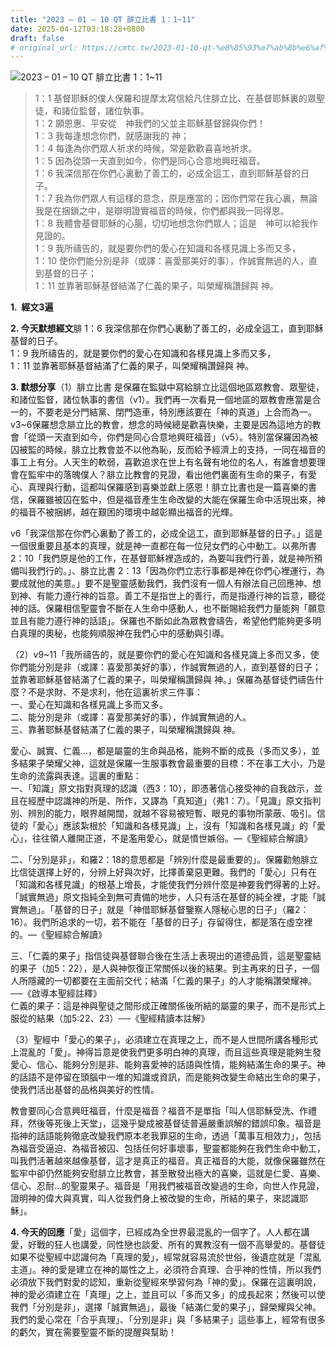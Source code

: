 ```yaml
---
title: "2023 – 01 – 10 QT 腓立比書 1：1~11"
date: 2025-04-12T03:18:28+0800
draft: false
# original_url: https://cmtc.tw/2023-01-10-qt-%e8%85%93%e7%ab%8b%e6%af%94%e6%9b%b8-1%ef%bc%9a111
---
```


![2023 – 01 – 10 QT 腓立比書 1：1~11](/images/qt.jpg  "2023 – 01 – 10 QT 腓立比書 1：1~11")

> 1：1 基督耶穌的僕人保羅和提摩太寫信給凡住腓立比、在基督耶穌裏的眾聖徒，和諸位監督，諸位執事。  
> 1：2 願恩惠、平安從　神我們的父並主耶穌基督歸與你們！  
> 1：3 我每逢想念你們，就感謝我的 神；  
> 1：4 每逢為你們眾人祈求的時候，常是歡歡喜喜地祈求。  
> 1：5 因為從頭一天直到如今，你們是同心合意地興旺福音。  
> 1：6 我深信那在你們心裏動了善工的，必成全這工，直到耶穌基督的日子。  
> 1：7 我為你們眾人有這樣的意念，原是應當的；因你們常在我心裏，無論我是在捆鎖之中，是辯明證實福音的時候，你們都與我一同得恩。  
> 1：8 我體會基督耶穌的心腸，切切地想念你們眾人；這是　神可以給我作見證的。  
> 1：9 我所禱告的，就是要你們的愛心在知識和各樣見識上多而又多，  
> 1：10 使你們能分別是非（或譯：喜愛那美好的事），作誠實無過的人，直到基督的日子；  
> 1：11 並靠著耶穌基督結滿了仁義的果子，叫榮耀稱讚歸與 神。

**1.  經文3遍**

**2. 今天默想經文**腓 1：6 我深信那在你們心裏動了善工的，必成全這工，直到耶穌基督的日子。  
1：9 我所禱告的，就是要你們的愛心在知識和各樣見識上多而又多，  
1：11 並靠著耶穌基督結滿了仁義的果子，叫榮耀稱讚歸與 神。

**3. 默想分享**（1）腓立比書 是保羅在監獄中寫給腓立比這個地區眾教會、眾聖徒，和諸位監督，諸位執事的書信（v1）。我們再一次看見一個地區的眾教會應當是合一的，不要老是分門結黨、閉門造車，特別應該要在「神的真道」上合而為一。v3~6保羅想念腓立比的教會，想念的時候總是歡喜快樂，主要是因為這地方的教會「從頭一天直到如今，你們是同心合意地興旺福音」（v5）。特別當保羅因為被囚被監的時候，腓立比教會並不以他為恥，反而給予經濟上的支持，一同在福音的事工上有分。人天生的軟弱，喜歡追求在世上有名聲有地位的名人，有誰會想要理會在監牢中的落魄僕人？腓立比教會的見證，看出他們裏面有生命的果子，有愛心、真理與行動，這都叫保羅感到喜樂並獻上感恩！腓立比書也是一篇喜樂的書信，保羅雖被囚在監中，但是福音產生生命改變的大能在保羅生命中活現出來，神的福音不被捆綁，越在艱困的環境中越彰顯出福音的光輝。

v6「我深信那在你們心裏動了善工的，必成全這工，直到耶穌基督的日子。」這是一個很重要且基本的真理，就是神一直都在每一位兒女們的心中動工。以弗所書2：10「我們原是他的工作，在基督耶穌裡造成的，為要叫我們行善，就是神所預備叫我們行的。」、腓立比書 2：13「因為你們立志行事都是神在你們心裡運行，為要成就他的美意。」要不是聖靈感動我們，我們沒有一個人有辦法自己回應神、想到神、有能力遵行神的旨意。善工不是指世上的善行，而是指遵行神的旨意，聽從神的話。保羅相信聖靈會不斷在人生命中感動人，也不斷賜給我們力量能夠「願意並且有能力遵行神的話語」。保羅也不斷如此為眾教會禱告，希望他們能夠更多明白真理的奧秘，也能夠順服神在我們心中的感動與引導。

（2）v9~11「我所禱告的，就是要你們的愛心在知識和各樣見識上多而又多，使你們能分別是非（或譯：喜愛那美好的事），作誠實無過的人，直到基督的日子；並靠著耶穌基督結滿了仁義的果子，叫榮耀稱讚歸與 神。」保羅為基督徒們禱告什麼？不是求財、不是求利，他在這裏祈求三件事：  
一、愛心在知識和各樣見識上多而又多。  
二、能分別是非（或譯：喜愛那美好的事），作誠實無過的人。  
三、靠著耶穌基督結滿了仁義的果子，叫榮耀稱讚歸與 神。

愛心、誠實、仁義…，都是屬靈的生命與品格，能夠不斷的成長（多而又多），並多結果子榮耀父神，這就是保羅一生服事教會最重要的目標：不在事工大小，乃是生命的流露與表達。這裏的重點：  
一、「知識」原文指對真理的認識（西3：10），即憑著信心接受神的自我啟示，並且在經歷中認識神的所是、所作，又譯為「真知道」（弗1：7）。「見識」原文指判別、辨別的能力，眼界越開闊，就越不容易被短暫、眼見的事物所蒙蔽、吸引。信徒的「愛心」應該紮根於「知識和各樣見識」上，沒有「知識和各樣見識」的「愛心」，往往領人離開正道，不是濫用愛心，就是憤世嫉俗。—《聖經綜合解讀》

二、「分別是非」，和羅2：18的意思都是「辨別什麼是最重要的」。保羅勸勉腓立比信徒選擇上好的，分辨上好與次好，比擇善棄惡更難。我們的「愛心」只有在「知識和各樣見識」的根基上增長，才能使我們分辨什麼是神要我們得著的上好。「誠實無過」原文指純全到無可責備的地步，人只有活在基督的純全裡，才能「誠實無過」。「基督的日子」就是「神借耶穌基督鑒察人隱秘心思的日子」（羅2：16）。我們所追求的一切，若不能在「基督的日子」存留得住，都是落在虛空裡的。—《聖經綜合解讀》

三、「仁義的果子」指信徒與基督聯合後在生活上表現出的道德品質，這是聖靈結的果子（加5：22），是人與神恢復正常關係以後的結果。到主再來的日子，一個人所隱藏的一切都要在主面前交代；結滿「仁義的果子」的人才能稱讚榮耀神。──《啟導本聖經註釋》  
仁義的果子：這是神與聖徒之間形成正確關係後所結的屬靈的果子，而不是形式上服從的結果（加5:22、23）──《聖經精讀本註解》

（3）聖經中「愛心的果子」，必須建立在真理之上，而不是人世間所講各種形式上混亂的「愛」。神得旨意是使我們更多明白神的真理，而且這些真理是能夠生發愛心、信心、能夠分別是非、能夠喜愛神的話語與性情，能夠結滿生命的果子。神的話語不是停留在頭腦中一堆的知識或資訊，而是能夠改變生命結出生命的果子，使我們活出基督的品格與美好的性情。

教會要同心合意興旺福音，什麼是福音？福音不是單指「叫人信耶穌受洗、作禮拜，然後等死後上天堂」，這幾乎變成被基督徒普遍嚴重誤解的錯誤印象。福音是指神的話語能夠徹底改變我們原本老我罪惡的生命，透過「萬事互相效力」，包括為福音受逼迫、為福音被囚、包括任何好事壞事，聖靈都能夠在我們生命中動工，叫我們活著越來越像基督，這才是真正的福音。真正福音的大能，就像保羅雖然在監牢中卻仍然能夠安慰腓立比教會，甚至散發出極大的喜樂，這就是仁愛、喜樂、信心、忍耐…的聖靈果子。福音是「用我們被福音改變過的生命，向世人作見證，證明神的偉大與真實，叫人從我們身上被改變的生命，所結的果子，來認識耶穌」。

**4. 今天的回應**「愛」這個字，已經成為全世界最混亂的一個字了。人人都在講愛，好戰的狂人也講愛，同性戀也談愛、所有的異教沒有一個不高舉愛的。基督徒如果不從聖經中認識何為「真理的愛」，經常就容易流於世俗，後遺症就是「混亂主道」。神的愛是建立在神的屬性之上，必須符合真理、合乎神的性情，所以我們必須放下我們對愛的認知，重新從聖經來學習何為「神的愛」。保羅在這裏明說，神的愛必須建立在「真理」之上，並且可以「多而又多」的成長起來；然後可以使我們「分別是非」，選擇「誠實無過」，最後「結滿仁愛的果子」，歸榮耀與父神。我們的愛心常在「合乎真理」、「分別是非」與「多結果子」這些事上，經常有很多的虧欠，實在需要聖靈不斷的提醒與幫助！